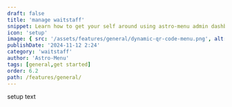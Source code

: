 ```yaml
---
draft: false
title: 'manage waitstaff'
snippet: Learn how to get your self around using astro-menu admin dashboard
icon: 'setup'
image: { src: '/assets/features/general/dynamic-qr-code-menu.png', alt: '' }
publishDate: '2024-11-12 2:24'
category: 'waitstaff'
author: 'Astro-Menu'
tags: [general,get started]
order: 6.2
path: /features/general/
---
```


setup text